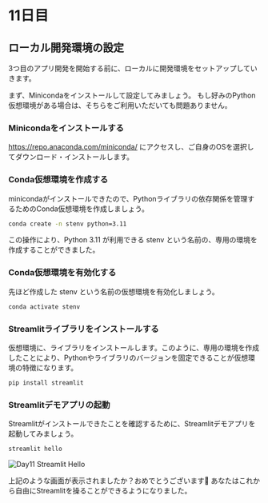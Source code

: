 # 11日目

## ローカル開発環境の設定
3つ目のアプリ開発を開始する前に、ローカルに開発環境をセットアップしていきます。

まず、Minicondaをインストールして設定してみましょう。
もし好みのPython仮想環境がある場合は、そちらをご利用いただいても問題ありません。

### Minicondaをインストールする
https://repo.anaconda.com/miniconda/ にアクセスし、ご自身のOSを選択してダウンロード・インストールします。

### Conda仮想環境を作成する
minicondaがインストールできたので、Pythonライブラリの依存関係を管理するためのConda仮想環境を作成しましょう。

```sh
conda create -n stenv python=3.11
```

この操作により、Python 3.11 が利用できる stenv という名前の、専用の環境を作成することができました。

### Conda仮想環境を有効化する
先ほど作成した stenv という名前の仮想環境を有効化しましょう。

```sh
conda activate stenv
```

### Streamlitライブラリをインストールする
仮想環境に、ライブラリをインストールします。このように、専用の環境を作成したことにより、Pythonやライブラリのバージョンを固定できることが仮想環境の特徴になります。

```sh
pip install streamlit
```

### Streamlitデモアプリの起動
Streamlitがインストールできたことを確認するために、Streamlitデモアプリを起動してみましょう。
```sh
streamlit hello
```

![Day11 Streamlit Hello](app/static/day11_streamlit_hello.png "Streamlit Hello")

上記のような画面が表示されましたか？おめでとうございます🎉
あなたはこれから自由にStreamlitを操ることができるようになりました。
